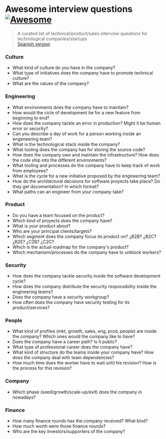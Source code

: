 # Awesome interview questions [![Awesome](https://cdn.rawgit.com/sindresorhus/awesome/d7305f38d29fed78fa85652e3a63e154dd8e8829/media/badge.svg)](https://github.com/sindresorhus/awesome)

> A curated list of technical/product/sales interview questions for technological companies/startups  
> [Spanish version](./README_es.md)
### Culture
- What kind of culture do you have in the company?
- What type of initiatives does the company have to promote technical culture?
- What are the values of the company?

### Engineering
- What environments does the company have to maintain?
- How would the cicle of development be for a new feature from beginning to end?
- How does the company tackle an error in production? Might it be human error or security?
- Can you describe a day of work for a person working inside an engeneering team?
- What is the technological stack inside the company?
- What tooling does the company has for storing the source code?
- How does the company own and maintain the infrastructure? How does the code ship into the different environments?
- What tooling and processes do the company have to keep track of work from employees?
- What is the cycle for a new initiative proposed by the engineering team?
- How do the architectural decisions for software proyects take place? Do they get documentation? In which format?
- What paths can an engineer from your company take?

### Product
- Do you have a team focused on the product?
- Which kind of proyects does the company have?
- What is your product about?
- Who are your principal clients/targets?
- Which segment does the company focus its product on? ¿B2B? ¿B2C? ¿B2E? ¿C2B? ¿C2C?
- Which is the actual roadmap for the company's product?
- Which mechanism/processes do the company have to unblock workers?

### Security
- How does the company tackle security inside the software development cycle?
- How does the company distribute the security responsibility inside the engineering teams?
- Does the company have a security workgroup?
- How often does the company have security testing for its product/services?

### People
- What kind of profiles (mkt, growth, sales, eng, prod, people) are inside the company? Which ones would the company like to have?
- Does the company have a career path? Is it public?
- What type of professional career does the company have?
- What kind of structure do the teams inside your company have? How does the company deal with team dependencies?
- How much time does the worker have to wait until his revision? How is the process for this revision?

### Company
- Which phase (seed/growth/scale-up/exit) does the company in nowadays?

### Finance
- How many finance rounds has the company received? What kind?
- How much worth were those finance rounds?
- Who are the key investors/supporters of the company?
